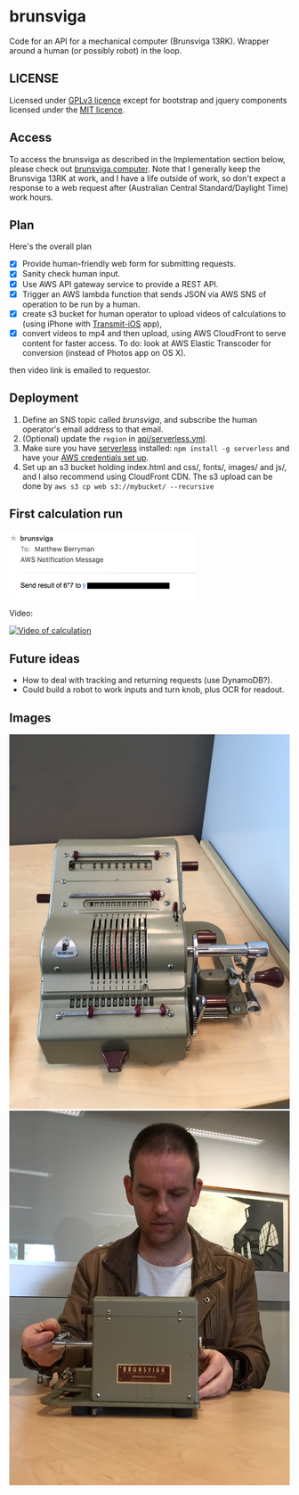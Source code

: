 # brunsviga
Code for an API for a mechanical computer (Brunsviga 13RK). Wrapper around a human (or possibly robot) in the loop.

## LICENSE
Licensed under [GPLv3 licence](LICENCE) except for bootstrap and jquery components licensed under the [MIT licence](LICENCE.bootstrap).

## Access
To access the brunsviga as described in the Implementation section below, please check out [brunsviga.computer](https://brunsviga.computer). Note that I generally keep the Brunsviga 13RK at work, and I have a life outside of work, so don't expect a response to a web request after (Australian Central Standard/Daylight Time) work hours.

## Plan
Here's the overall plan
- [x] Provide human-friendly web form for submitting requests.
- [x] Sanity check human input.
- [x] Use AWS API gateway service to provide a REST API.
- [x] Trigger an AWS lambda function that sends JSON via AWS SNS of operation to be run by a human.
- [x] create s3 bucket for human operator to upload videos of calculations to (using iPhone with [Transmit-iOS](https://panic.com/transmit-ios/) app),
- [X] convert videos to mp4 and then upload, using AWS CloudFront to serve content for faster access. To do: look at AWS Elastic Transcoder for conversion (instead of Photos app on OS X).

then video link is emailed to requestor.

## Deployment
1. Define an SNS topic called *brunsviga*, and subscribe the human operator's email address to that email.
2. (Optional) update the `region` in [api/serverless.yml](api/serverless.yml).
3. Make sure you have [serverless](https://serverless.com/) installed: `npm install -g serverless` and have your [AWS credentials set up](https://serverless.com/framework/docs/providers/aws/guide/credentials/).
4. Set up an s3 bucket holding index.html and css/, fonts/, images/ and js/, and I also recommend using CloudFront CDN. The s3 upload can be done by `aws s3 cp web s3://mybucket/ --recursive`

## First calculation run
![First request as received by human operator](images/first_request.png "First request as received by human operator")

Video:

[![Video of calculation](https://img.youtube.com/vi/pvgsz3y1V50/0.jpg)](http://www.youtube.com/watch?v=pvgsz3y1V50 "Web accessible Brunsviga 13RK")

## Future ideas
* How to deal with tracking and returning requests (use DynamoDB?).
* Could build a robot to work inputs and turn knob, plus OCR for readout.

## Images
![Brunsviga 13RK](images/Brunsviga13RK.jpg "Brunsviga 13RK")
![me operating my Brunsviga 13RK](images/man_and_machine.jpg "Me and my Brunsviga13RK")
